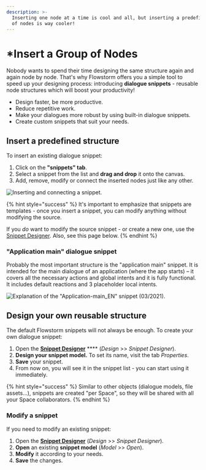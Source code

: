 ```yaml
---
description: >-
  Inserting one node at a time is cool and all, but inserting a predefined GROUP
  of nodes is way cooler!
---
```


# \*Insert a Group of Nodes

Nobody wants to spend their time designing the same structure again and again node by node. That's why Flowstorm offers you a simple tool to speed up your designing process: introducing **dialogue snippets** - reusable node structures which will boost your productivity!

* Design faster, be more productive.
* Reduce repetitive work.
* Make your dialogues more robust by using built-in dialogue snippets.
* Create custom snippets that suit your needs.

## Insert a predefined structure

To insert an existing dialogue snippet:

1. Click on the **"snippets" tab**.
2. Select a snippet from the list and **drag and drop** it onto the canvas.
3. Add, remove, modify or connect the inserted nodes just like any other.

![Inserting and connecting a snippet.](../../../.gitbook/assets/snippet.gif)

{% hint style="success" %}
It's important to emphasize that snippets are templates - once you insert a snippet, you can modify anything without modifying the source.

If you _do_ want to modify the source snippet - or create a new one, use the [Snippet Designer](../../../studio/main-menu/design/snippet-designer.md). Also, see this page below.
{% endhint %}

### "Application main" dialogue snippet

Probably the most important structure is the "application main" snippet. It is intended for the main dialogue of an application (where the app starts) – it covers all the necessary actions and global intents and it is fully functional. It includes default reactions and 3 placeholder local intents.

![Explanation of the "Application-main\_EN" snippet (03/2021).](<../../../.gitbook/assets/image (71).png>)

## Design your own reusable structure

The default Flowstorm snippets will not always be enough. To create your own dialogue snippet:

1. Open the [**Snippet Designer**](../../../studio/main-menu/design/snippet-designer.md) **** (_Design_ >> _Snippet Designer_).
2. **Design your snippet model.** To set its name, visit the tab _Properties_.
3. **Save** your snippet.
4. From now on, you will see it in the snippet list - you can start using it immediately.

{% hint style="success" %}
Similar to other objects (dialogue models, file assets...), snippets are created "per Space", so they will be shared with all your Space collaborators.
{% endhint %}

### Modify a snippet

If you need to modify an existing snippet:

1. Open the [**Snippet Designer**](../../../studio/main-menu/design/snippet-designer.md) (_Design_ >> _Snippet Designer_).
2. **Open** an existing **snippet model** (_Model_ >> _Open_).
3. **Modify** it according to your needs.
4. **Save** the changes.
